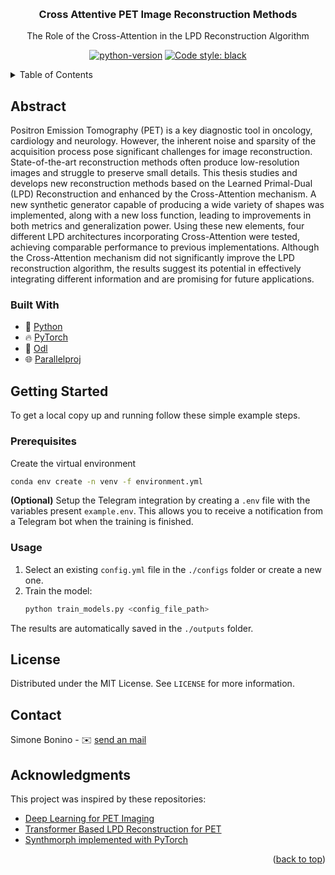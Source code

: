 
<a id="readme-top"></a>

<!-- HEADER -->
<br />
<div align="center">
  <h3 align="center">Cross Attentive PET Image
Reconstruction Methods
  </h3>

  <p align="center">
    The Role of the Cross-Attention in the LPD
Reconstruction Algorithm
    <br />
  </p>
</div>
<p align="center">
  <a href="https://www.python.org/downloads/release/python-3119/"><img alt="python-version" src="https://img.shields.io/badge/python-3.11.9-blue"></a>
  <a href="https://github.com/psf/black"><img alt="Code style: black" src="https://img.shields.io/badge/code%20style-black-000000.svg"></a>
</p>

<!-- TABLE OF CONTENTS -->
<details>
  <summary>Table of Contents</summary>
  <ol>
    <li>
      <a href="#about-the-project">About The Project</a>
      <ul>
        <li><a href="#built-with">Built With</a></li>
      </ul>
    </li>
    <li>
      <a href="#getting-started">Getting Started</a>
      <ul>
        <li><a href="#prerequisites">Prerequisites</a></li>
        <li><a href="#installation">Installation</a></li>
      </ul>
    </li>
    <li><a href="#usage">Usage</a></li>
    <li><a href="#license">License</a></li>
    <li><a href="#contact">Contact</a></li>
    <li><a href="#acknowledgments">Acknowledgments</a></li>
  </ol>
</details>



<!-- ABOUT THE PROJECT -->
## Abstract

Positron Emission Tomography (PET) is a key diagnostic tool in oncology, cardiology and neurology. However, the inherent noise and sparsity of the acquisition process pose significant challenges for image reconstruction. State-of-the-art reconstruction methods often produce low-resolution images and struggle to preserve small details. This thesis studies and develops new reconstruction methods based on the Learned Primal-Dual (LPD) Reconstruction and enhanced by the Cross-Attention mechanism. A new synthetic generator capable of producing a wide variety of shapes was implemented, along with a new loss function, leading to improvements in both metrics and generalization power. Using these new elements, four different LPD architectures incorporating Cross-Attention were tested, achieving comparable performance to previous implementations. Although the Cross-Attention mechanism did not significantly improve the LPD reconstruction algorithm, the results suggest its potential in effectively integrating different information and are promising for future applications.

### Built With

- 🐍 [Python](https://www.python.org/)
- 🔥 [PyTorch](https://pytorch.org/)
- 🟰 [Odl](https://odlgroup.github.io/odl/)
- 🌐 [Parallelproj](https://parallelproj.readthedocs.io)


<!-- GETTING STARTED -->
## Getting Started

To get a local copy up and running follow these simple example steps.

### Prerequisites

Create the virtual environment

```sh
conda env create -n venv -f environment.yml
```

**(Optional)** Setup the Telegram integration by creating a `.env` file with the variables present `example.env`. This allows you to receive a notification from a Telegram bot when the training is finished.

### Usage

1. Select an existing `config.yml` file in the `./configs` folder or create a new one.
2. Train the model:
   ```sh
   python train_models.py <config_file_path>
   ```
The results are automatically saved in the  `./outputs` folder.

<!-- LICENSE -->
## License

Distributed under the MIT License. See `LICENSE` for more information.

<!-- CONTACT -->
## Contact

Simone Bonino - ✉️ [send an mail](mailto:simone@binarypillow.dev)

<!-- ACKNOWLEDGMENTS -->
## Acknowledgments
This project was inspired by these repositories:

* [Deep Learning for PET Imaging](https://github.com/AlessandroGuazzo/Deep-Learning-for-PET-Imaging)
* [Transformer Based LPD Reconstruction for PET](https://github.com/antonadelow/Transformer-Based-Learned-Primal-Dual-Reconstruction-for-PET)
*  [Synthmorph implemented with PyTorch](https://github.com/matt-kh/synthmorph-torch)

<p align="right">(<a href="#readme-top">back to top</a>)</p>
